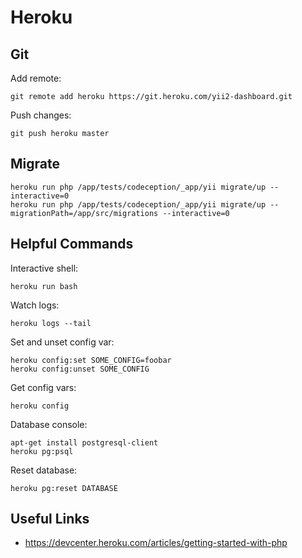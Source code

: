 # Heroku

## Git

Add remote:
```
git remote add heroku https://git.heroku.com/yii2-dashboard.git
```

Push changes:
```
git push heroku master
```

## Migrate

```
heroku run php /app/tests/codeception/_app/yii migrate/up --interactive=0
heroku run php /app/tests/codeception/_app/yii migrate/up --migrationPath=/app/src/migrations --interactive=0
```

## Helpful Commands

Interactive shell:
```
heroku run bash
```

Watch logs:
```
heroku logs --tail
```

Set and unset config var:
```
heroku config:set SOME_CONFIG=foobar
heroku config:unset SOME_CONFIG
```

Get config vars:
```
heroku config
```

Database console:
```
apt-get install postgresql-client
heroku pg:psql
```

Reset database:
```
heroku pg:reset DATABASE
```

## Useful Links

- https://devcenter.heroku.com/articles/getting-started-with-php